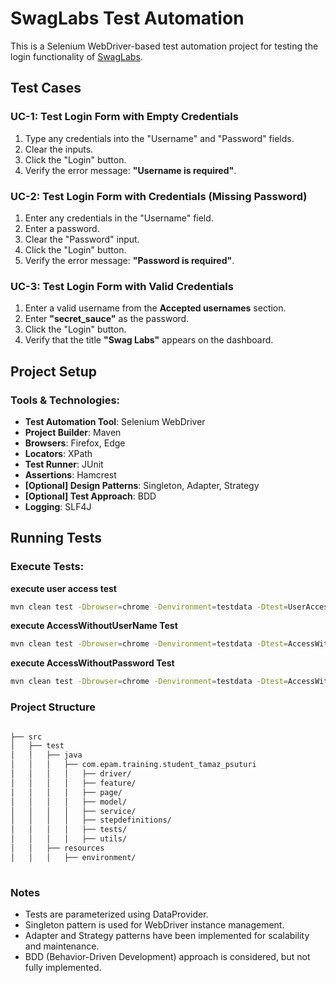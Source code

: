 # SwagLabs Test Automation

This is a Selenium WebDriver-based test automation project for testing the login functionality of [SwagLabs](https://www.saucedemo.com/).

## Test Cases

### UC-1: Test Login Form with Empty Credentials
1. Type any credentials into the "Username" and "Password" fields.
2. Clear the inputs.
3. Click the "Login" button.
4. Verify the error message: **"Username is required"**.

### UC-2: Test Login Form with Credentials (Missing Password)
1. Enter any credentials in the "Username" field.
2. Enter a password.
3. Clear the "Password" input.
4. Click the "Login" button.
5. Verify the error message: **"Password is required"**.

### UC-3: Test Login Form with Valid Credentials
1. Enter a valid username from the **Accepted usernames** section.
2. Enter **"secret_sauce"** as the password.
3. Click the "Login" button.
4. Verify that the title **"Swag Labs"** appears on the dashboard.

## Project Setup

### Tools & Technologies:
- **Test Automation Tool**: Selenium WebDriver
- **Project Builder**: Maven
- **Browsers**: Firefox, Edge
- **Locators**: XPath
- **Test Runner**: JUnit
- **Assertions**: Hamcrest
- **[Optional] Design Patterns**: Singleton, Adapter, Strategy
- **[Optional] Test Approach**: BDD
- **Logging**: SLF4J

## Running Tests

### Execute Tests:

**execute user access test**
```sh
mvn clean test -Dbrowser=chrome -Denvironment=testdata -Dtest=UserAccessTest
```

**execute AccessWithoutUserName Test**
```sh
mvn clean test -Dbrowser=chrome -Denvironment=testdata -Dtest=AccessWithoutUserNameTest
```

**execute AccessWithoutPassword Test**
```sh
mvn clean test -Dbrowser=chrome -Denvironment=testdata -Dtest=AccessWithoutPasswordTest
```

### Project Structure


```bash

├── src
│   ├── test
│   │   ├── java
│   │   │   ├── com.epam.training.student_tamaz_psuturi
│   │   │   │   ├── driver/
│   │   │   │   ├── feature/
│   │   │   │   ├── page/
│   │   │   │   ├── model/
│   │   │   │   ├── service/
│   │   │   │   ├── stepdefinitions/
│   │   │   │   ├── tests/
│   │   │   │   ├── utils/
│   │   ├── resources
│   │   │   ├── environment/
 
```

### Notes
- Tests are parameterized using DataProvider.  
- Singleton pattern is used for WebDriver instance management.  
- Adapter and Strategy patterns have been implemented for scalability and maintenance.  
- BDD (Behavior-Driven Development) approach is considered, but not fully implemented.  